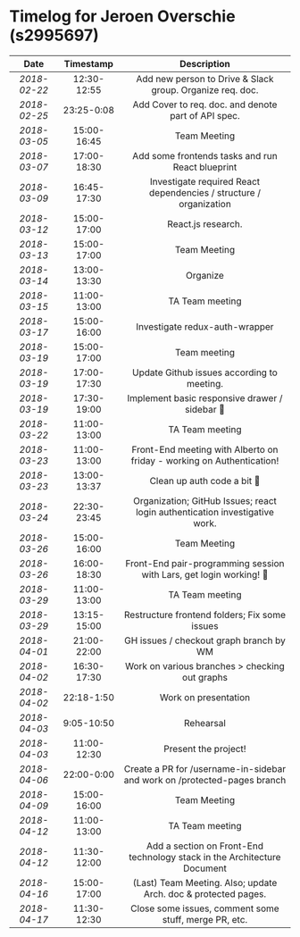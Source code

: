 # Timelog for Jeroen Overschie (s2995697)

| Date         |   Timestamp | Description                                                       |
| :---:        |       :---: | :---:                                                             |
| *2018-02-22* | 12:30-12:55 | Add new person to Drive & Slack group. Organize req. doc. |
| *2018-02-25* | 23:25-0:08 | Add Cover to req. doc. and denote part of API spec. |
| *2018-03-05* | 15:00-16:45 | Team Meeting |
| *2018-03-07* | 17:00-18:30 | Add some frontends tasks and run React blueprint |
| *2018-03-09* | 16:45-17:30 | Investigate required React dependencies / structure / organization |
| *2018-03-12* | 15:00-17:00 | React.js research. |
| *2018-03-13* | 15:00-17:00 | Team Meeting |
| *2018-03-14* | 13:00-13:30 | Organize |
| *2018-03-15* | 11:00-13:00 | TA Team meeting |
| *2018-03-17* | 15:00-16:00 | Investigate redux-auth-wrapper |
| *2018-03-19* | 15:00-17:00 | Team meeting |
| *2018-03-19* | 17:00-17:30 | Update Github issues according to meeting. |
| *2018-03-19* | 17:30-19:00 | Implement basic responsive drawer / sidebar 🌹 |
| *2018-03-22* | 11:00-13:00 | TA Team meeting |
| *2018-03-23* | 11:00-13:00 | Front-End meeting with Alberto on friday - working on Authentication! |
| *2018-03-23* | 13:00-13:37 | Clean up auth code a bit 💎 |
| *2018-03-24* | 22:30-23:45 | Organization; GitHub Issues; react login authentication investigative work. |
| *2018-03-26* | 15:00-16:00 | Team Meeting |
| *2018-03-26* | 16:00-18:30 | Front-End pair-programming session with Lars, get login working! 🚀 |
| *2018-03-29* | 11:00-13:00 | TA Team meeting |
| *2018-03-29* | 13:15-15:00 | Restructure frontend folders; Fix some issues |
| *2018-04-01* | 21:00-22:00 | GH issues / checkout graph branch by WM |
| *2018-04-02* | 16:30-17:30 | Work on various branches > checking out graphs |
| *2018-04-02* | 22:18-1:50 | Work on presentation |
| *2018-04-03* | 9:05-10:50 | Rehearsal |
| *2018-04-03* | 11:00-12:30 | Present the project! |
| *2018-04-06* | 22:00-0:00 | Create a PR for /username-in-sidebar and work on /protected-pages branch |
| *2018-04-09* | 15:00-16:00 | Team Meeting |
| *2018-04-12* | 11:00-13:00 | TA Team meeting |
| *2018-04-12* | 11:30-12:00 | Add a section on Front-End technology stack in the Architecture Document |
| *2018-04-16* | 15:00-17:00 | (Last) Team Meeting. Also; update Arch. doc & protected pages. |
| *2018-04-17* | 11:30-12:30 | Close some issues, comment some stuff, merge PR, etc. |
